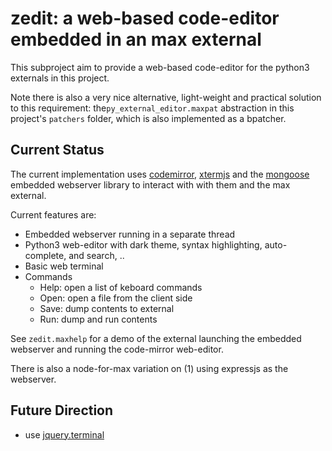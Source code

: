 # zedit: a web-based code-editor embedded in an max external

This subproject aim to provide a web-based code-editor for the python3 externals in this project.

Note there is also a very nice alternative, light-weight and practical solution  to this requirement: the`py_external_editor.maxpat` abstraction in this project's `patchers` folder, which is also implemented as a bpatcher.

## Current Status

The current implementation uses [codemirror](https://codemirror.net), [xtermjs](https://github.com/xtermjs/xterm.js) and the [mongoose](https://github.com/cesanta/mongoose) embedded webserver library to interact with with them and the max external.

Current features are:

- Embedded webserver running in a separate thread
- Python3 web-editor with dark theme, syntax highlighting, auto-complete, and search, ..
- Basic web terminal 
- Commands
	- Help: open a list of keboard commands
	- Open: open a file from the client side
	- Save: dump contents to external
	- Run: dump and run contents

See `zedit.maxhelp` for a demo of the external launching the embedded webserver and running the code-mirror web-editor.

There is also a node-for-max variation on (1) using expressjs as the webserver.



## Future Direction

- use [jquery.terminal](https://github.com/jcubic/jquery.terminal)
